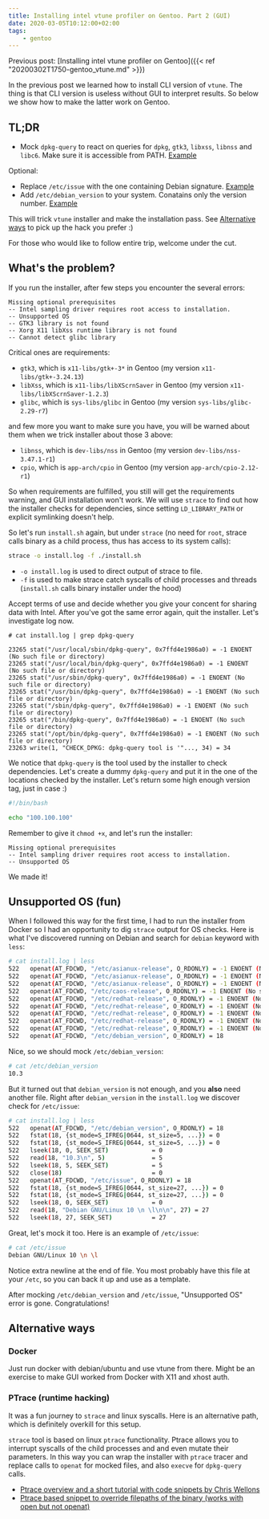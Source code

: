 ```yaml
---
title: Installing intel vtune profiler on Gentoo. Part 2 (GUI)
date: 2020-03-05T10:12:00+02:00
tags:
    - gentoo
---
```

Previous post: [Installing intel vtune profiler on Gentoo]({{< ref "20200302T1750-gentoo_vtune.md" >}})

In the previous post we learned how to install CLI version of `vtune`. The thing is that CLI version is useless without
GUI to interpret results. So below we show how to make the latter work on Gentoo.

## TL;DR

* Mock `dpkg-query` to react on queries for `dpkg`, `gtk3`, `libxss`, `libnss` and `libc6`.
Make sure it is accessible from PATH. [Example](#dpkg-query-mock)

Optional:
* Replace `/etc/issue` with the one containing Debian signature. [Example](#etc-issue)
* Add `/etc/debian_version` to your system. Conatains only the version number. [Example](#debian-version)

This will trick `vtune` installer and make the installation pass. See [Alternative ways](#alternative-ways) to pick up
the hack you prefer :)

For those who would like to follow entire trip, welcome under the cut.

## What's the problem?

If you run the installer, after few steps you encounter the several errors:

```
Missing optional prerequisites
-- Intel sampling driver requires root access to installation.
-- Unsupported OS
-- GTK3 library is not found
-- Xorg X11 libXss runtime library is not found
-- Cannot detect glibc library
```

Critical ones are requirements:

* `gtk3`, which is `x11-libs/gtk+-3*` in Gentoo (my version `x11-libs/gtk+-3.24.13`)
* `libXss`, which is `x11-libs/libXScrnSaver` in Gentoo (my version `x11-libs/libXScrnSaver-1.2.3`)
* `glibc`, which is `sys-libs/glibc` in Gentoo (my version `sys-libs/glibc-2.29-r7`)

and few more you want to make sure you have, you will be warned about them when we trick installer about those 3 above:

* `libnss`, which is `dev-libs/nss` in Gentoo (my version `dev-libs/nss-3.47.1-r1`)
* `cpio`, which is `app-arch/cpio` in Gentoo (my version `app-arch/cpio-2.12-r1`)

So when requirements are fulfilled, you still will get the requirements warning, and GUI installation won't work. We will
use `strace` to find out how the installer checks for dependencies, since setting `LD_LIBRARY_PATH` or explicit symlinking doesn't help.

So let's run `install.sh` again, but under `strace` (no need for `root`, strace calls binary as a child process, thus has access to its system calls):

```bash
strace -o install.log -f ./install.sh
```

* `-o install.log` is used to direct output of strace to file.
* `-f` is used to make strace catch syscalls of child processes and threads (`install.sh` calls binary installer under the hood)

Accept terms of use and decide whether you give your concent for sharing data with Intel. After you've got the same error again, quit
the installer. Let's investigate log now.

```
# cat install.log | grep dpkg-query

23265 stat("/usr/local/sbin/dpkg-query", 0x7ffd4e1986a0) = -1 ENOENT (No such file or directory)
23265 stat("/usr/local/bin/dpkg-query", 0x7ffd4e1986a0) = -1 ENOENT (No such file or directory)
23265 stat("/usr/sbin/dpkg-query", 0x7ffd4e1986a0) = -1 ENOENT (No such file or directory)
23265 stat("/usr/bin/dpkg-query", 0x7ffd4e1986a0) = -1 ENOENT (No such file or directory)
23265 stat("/sbin/dpkg-query", 0x7ffd4e1986a0) = -1 ENOENT (No such file or directory)
23265 stat("/bin/dpkg-query", 0x7ffd4e1986a0) = -1 ENOENT (No such file or directory)
23265 stat("/opt/bin/dpkg-query", 0x7ffd4e1986a0) = -1 ENOENT (No such file or directory)
23263 write(1, "CHECK_DPKG: dpkg-query tool is '"..., 34) = 34
```

We notice that `dpkg-query` is the tool used by the installer to check dependencies. Let's create a dummy `dpkg-query`<a name="dpkg-query-mock" />
and put it in the one of the locations checked by the installer. Let's return some high enough version tag, just in case :)

```bash
#!/bin/bash

echo "100.100.100"
```

Remember to give it `chmod +x`, and let's run the installer:

```
Missing optional prerequisites
-- Intel sampling driver requires root access to installation.
-- Unsupported OS
```

We made it!

## Unsupported OS (fun)

When I followed this way for the first time, I had to run the installer from Docker so I had an opportunity to dig
`strace` output for OS checks. Here is what I've discovered running on Debian and search for `debian` keyword with `less`:

```bash
# cat install.log | less
522   openat(AT_FDCWD, "/etc/asianux-release", O_RDONLY) = -1 ENOENT (No such file or directory)
522   openat(AT_FDCWD, "/etc/asianux-release", O_RDONLY) = -1 ENOENT (No such file or directory)
522   openat(AT_FDCWD, "/etc/asianux-release", O_RDONLY) = -1 ENOENT (No such file or directory)
522   openat(AT_FDCWD, "/etc/caos-release", O_RDONLY) = -1 ENOENT (No such file or directory)
522   openat(AT_FDCWD, "/etc/redhat-release", O_RDONLY) = -1 ENOENT (No such file or directory)
522   openat(AT_FDCWD, "/etc/redhat-release", O_RDONLY) = -1 ENOENT (No such file or directory)
522   openat(AT_FDCWD, "/etc/redhat-release", O_RDONLY) = -1 ENOENT (No such file or directory)
522   openat(AT_FDCWD, "/etc/redhat-release", O_RDONLY) = -1 ENOENT (No such file or directory)
522   openat(AT_FDCWD, "/etc/redhat-release", O_RDONLY) = -1 ENOENT (No such file or directory)
522   openat(AT_FDCWD, "/etc/debian_version", O_RDONLY) = 18
```

Nice, so we should mock `/etc/debian_version`<a name="debian-version" />:

```bash
# cat /etc/debian_version
10.3
```

But it turned out that `debian_version` is not enough, and you **also** need another file. Right after `debian_version`
in the `install.log` we discover check for `/etc/issue`:

```bash
# cat install.log | less
522   openat(AT_FDCWD, "/etc/debian_version", O_RDONLY) = 18
522   fstat(18, {st_mode=S_IFREG|0644, st_size=5, ...}) = 0
522   fstat(18, {st_mode=S_IFREG|0644, st_size=5, ...}) = 0
522   lseek(18, 0, SEEK_SET)            = 0
522   read(18, "10.3\n", 5)             = 5
522   lseek(18, 5, SEEK_SET)            = 5
522   close(18)                         = 0
522   openat(AT_FDCWD, "/etc/issue", O_RDONLY) = 18
522   fstat(18, {st_mode=S_IFREG|0644, st_size=27, ...}) = 0
522   fstat(18, {st_mode=S_IFREG|0644, st_size=27, ...}) = 0
522   lseek(18, 0, SEEK_SET)            = 0
522   read(18, "Debian GNU/Linux 10 \n \l\n\n", 27) = 27
522   lseek(18, 27, SEEK_SET)           = 27
```

Great, let's mock it too. Here is an example of `/etc/issue`<a name="etc-issue" />:

```bash
# cat /etc/issue
Debian GNU/Linux 10 \n \l

```

Notice extra newline at the end of file. You most probably have this file at your `/etc`, so you can back it up and use
as a template.

After mocking `/etc/debian_version` and `/etc/issue`, "Unsupported OS" error is gone. Congratulations!

## Alternative ways<a name="alternative-ways" />

### Docker

Just run docker with debian/ubuntu and use vtune from there. Might be an exercise to make GUI worked from Docker with X11 and xhost auth.

### PTrace (runtime hacking)

It was a fun journey to `strace` and linux syscalls. Here is an alternative path, which is definitely overkill for this setup.

`strace` tool is based on linux `ptrace` functionality. Ptrace allows you to interrupt syscalls of the child processes and
and even mutate their parameters. In this way you can wrap the installer with `ptrace` tracer and replace calls to `openat`
for mocked files, and also `execve` for `dpkg-query` calls.

* [Ptrace overview and a short tutorial with code snippets by Chris Wellons](https://nullprogram.com/blog/2018/06/23/)
* [Ptrace based snippet to override filepaths of the binary (works with open but not openat)](https://github.com/alfonsosanchezbeato/ptrace-redirect)
